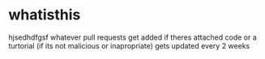 # whatisthis
hjsedhdfgsf whatever pull requests get added if theres attached code or a turtorial
(if its not malicious or inapropriate)
gets updated every 2 weeks
